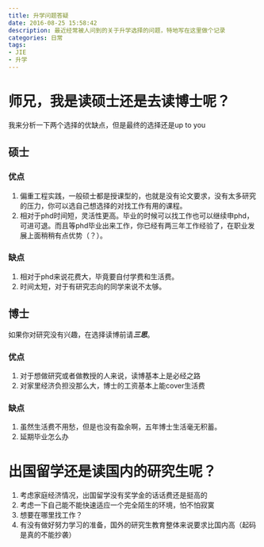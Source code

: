 ```yaml
---
title: 升学问题答疑
date: 2016-08-25 15:58:42
description: 最近经常被人问到的关于升学选择的问题，特地写在这里做个记录
categories: 日常
tags: 
- JIE
- 升学
---
```



# 师兄，我是读硕士还是去读博士呢？
我来分析一下两个选择的优缺点，但是最终的选择还是up to you
## 硕士
### 优点
1. 偏重工程实践，一般硕士都是授课型的，也就是没有论文要求，没有太多研究的压力，你可以选自己想选择的对找工作有用的课程。
2. 相对于phd时间短，灵活性更高。毕业的时候可以找工作也可以继续申phd，可进可退。而且等phd毕业出来工作，你已经有两三年工作经验了，在职业发展上面稍稍有点优势（？）。

### 缺点
1. 相对于phd来说花费大，毕竟要自付学费和生活费。
2. 时间太短，对于有研究志向的同学来说不太够。


## 博士
如果你对研究没有兴趣，在选择读博前请***三思***。
### 优点
1. 对于想做研究或者做教授的人来说，读博基本上是必经之路
2. 对家里经济负担没那么大，博士的工资基本上能cover生活费

### 缺点
1. 虽然生活费不用愁，但是也没有盈余啊，五年博士生活毫无积蓄。
2. 延期毕业怎么办

# 出国留学还是读国内的研究生呢？
1. 考虑家庭经济情况，出国留学没有奖学金的话话费还是挺高的
2. 考虑一下自己能不能快速适应一个完全陌生的环境，怕不怕寂寞
3. 想要在哪里找工作？
4. 有没有做好努力学习的准备，国外的研究生教育整体来说要求比国内高（起码是真的不能抄袭）
